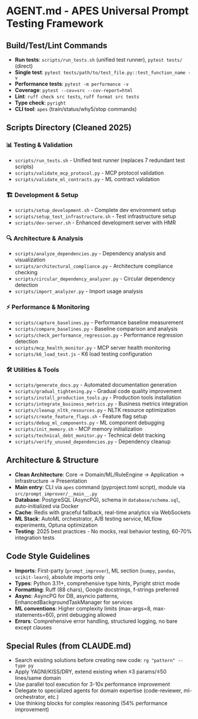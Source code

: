 # AGENT.md - APES Universal Prompt Testing Framework

## Build/Test/Lint Commands
- **Run tests**: `scripts/run_tests.sh` (unified test runner), `pytest tests/` (direct)
- **Single test**: `pytest tests/path/to/test_file.py::test_function_name -v`
- **Performance tests**: `pytest -m performance -v`
- **Coverage**: `pytest --cov=src --cov-report=html`
- **Lint**: `ruff check src tests`, `ruff format src tests`
- **Type check**: `pyright`
- **CLI tool**: `apes` (train/status/why5/stop commands)

## Scripts Directory (Cleaned 2025)
### 📊 Testing & Validation
- `scripts/run_tests.sh` - Unified test runner (replaces 7 redundant test scripts)
- `scripts/validate_mcp_protocol.py` - MCP protocol validation
- `scripts/validate_ml_contracts.py` - ML contract validation

### 🏗️ Development & Setup  
- `scripts/setup_development.sh` - Complete dev environment setup
- `scripts/setup_test_infrastructure.sh` - Test infrastructure setup
- `scripts/dev-server.sh` - Enhanced development server with HMR

### 🔍 Architecture & Analysis
- `scripts/analyze_dependencies.py` - Dependency analysis and visualization
- `scripts/architectural_compliance.py` - Architecture compliance checking
- `scripts/circular_dependency_analyzer.py` - Circular dependency detection
- `scripts/import_analyzer.py` - Import usage analysis

### ⚡ Performance & Monitoring
- `scripts/capture_baselines.py` - Performance baseline measurement
- `scripts/compare_baselines.py` - Baseline comparison and analysis
- `scripts/check_performance_regression.py` - Performance regression detection
- `scripts/mcp_health_monitor.py` - MCP server health monitoring
- `scripts/k6_load_test.js` - K6 load testing configuration

### 🛠️ Utilities & Tools
- `scripts/generate_docs.py` - Automated documentation generation
- `scripts/gradual_tightening.py` - Gradual code quality improvement
- `scripts/install_production_tools.py` - Production tools installation
- `scripts/integrate_business_metrics.py` - Business metrics integration
- `scripts/cleanup_nltk_resources.py` - NLTK resource optimization
- `scripts/create_feature_flags.sh` - Feature flag setup
- `scripts/debug_ml_components.py` - ML component debugging
- `scripts/init_memory.sh` - MCP memory initialization
- `scripts/technical_debt_monitor.py` - Technical debt tracking
- `scripts/verify_unused_dependencies.py` - Dependency cleanup

## Architecture & Structure
- **Clean Architecture**: Core → Domain/ML/RuleEngine → Application → Infrastructure → Presentation
- **Main entry**: CLI via `apes` command (pyproject.toml script), module via `src/prompt_improver/__main__.py`
- **Database**: PostgreSQL (AsyncPG), schema in `database/schema.sql`, auto-initialized via Docker
- **Cache**: Redis with graceful fallback, real-time analytics via WebSockets
- **ML Stack**: AutoML orchestrator, A/B testing service, MLflow experiments, Optuna optimization
- **Testing**: 2025 best practices - No mocks, real behavior testing, 60-70% integration tests

## Code Style Guidelines
- **Imports**: First-party (`prompt_improver`), ML section (`numpy`, `pandas`, `scikit-learn`), absolute imports only
- **Types**: Python 3.11+, comprehensive type hints, Pyright strict mode
- **Formatting**: Ruff (88 chars), Google docstrings, f-strings preferred
- **Async**: AsyncPG for DB, asyncio patterns, EnhancedBackgroundTaskManager for services
- **ML conventions**: Higher complexity limits (max-args=8, max-statements=60), print debugging allowed
- **Errors**: Comprehensive error handling, structured logging, no bare except clauses

## Special Rules (from CLAUDE.md)
- Search existing solutions before creating new code: `rg "pattern" --type py`
- Apply YAGNI/KISS/DRY, extend existing when ≤3 params/≤50 lines/same domain
- Use parallel tool execution for 3-10x performance improvement
- Delegate to specialized agents for domain expertise (code-reviewer, ml-orchestrator, etc.)
- Use thinking blocks for complex reasoning (54% performance improvement)

